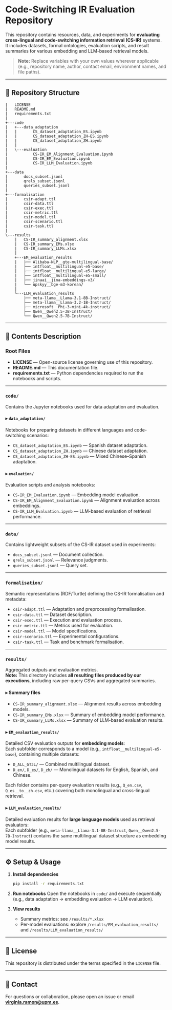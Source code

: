 # Code-Switching IR Evaluation Repository

This repository contains resources, data, and experiments for **evaluating cross-lingual and code-switching information retrieval (CS-IR)** systems.  
It includes datasets, formal ontologies, evaluation scripts, and result summaries for various embedding and LLM-based retrieval models.

> **Note:** Replace variables with your own values wherever applicable (e.g., repository name, author, contact email, environment names, and file paths).

---

## 📂 Repository Structure

```
|   LICENSE
|   README.md
|   requirements.txt
|
+---code
|   +---data_adaptation
|   |       CS_dataset_adaptation_ES.ipynb
|   |       CS_dataset_adaptation_ZH-ES.ipynb
|   |       CS_dataset_adaptation_ZH.ipynb
|   |
|   \---evaluation
|           CS-IR_EM_Alignment_Evaluation.ipynb
|           CS-IR_EM_Evaluation.ipynb
|           CS-IR_LLM_Evaluation.ipynb
|
+---data
|       docs_subset.jsonl
|       qrels_subset.jsonl
|       queries_subset.jsonl
|
+---formalisation
|       csir-adapt.ttl
|       csir-data.ttl
|       csir-exec.ttl
|       csir-metric.ttl
|       csir-model.ttl
|       csir-scenario.ttl
|       csir-task.ttl
|
\---results
    |   CS-IR_summary_alignment.xlsx
    |   CS-IR_summary_EMs.xlsx
    |   CS-IR_summary_LLMs.xlsx
    |
    +---EM_evaluation_results
    |   ├── Alibaba-NLP__gte-multilingual-base/
    |   ├── intfloat__multilingual-e5-base/
    |   ├── intfloat__multilingual-e5-large/
    |   ├── intfloat__multilingual-e5-small/
    |   ├── jinaai__jina-embeddings-v3/
    |   └── upskyy__bge-m3-korean/
    |
    └---LLM_evaluation_results
        ├── meta-llama__Llama-3.1-8B-Instruct/
        ├── meta-llama__Llama-3.2-1B-Instruct/
        ├── microsoft__Phi-3-mini-4k-instruct/
        ├── Qwen__Qwen2.5-3B-Instruct/
        └── Qwen__Qwen2.5-7B-Instruct/
```

---

## 🧩 Contents Description

### **Root Files**
- **LICENSE** — Open-source license governing use of this repository.  
- **README.md** — This documentation file.  
- **requirements.txt** — Python dependencies required to run the notebooks and scripts.

---

### **`code/`**
Contains the Jupyter notebooks used for data adaptation and evaluation.

#### ▸ `data_adaptation/`
Notebooks for preparing datasets in different languages and code-switching scenarios:
- `CS_dataset_adaptation_ES.ipynb` — Spanish dataset adaptation.
- `CS_dataset_adaptation_ZH.ipynb` — Chinese dataset adaptation.
- `CS_dataset_adaptation_ZH-ES.ipynb` — Mixed Chinese–Spanish adaptation.

#### ▸ `evaluation/`
Evaluation scripts and analysis notebooks:
- `CS-IR_EM_Evaluation.ipynb` — Embedding model evaluation.
- `CS-IR_EM_Alignment_Evaluation.ipynb` — Alignment evaluation across embeddings.
- `CS-IR_LLM_Evaluation.ipynb` — LLM-based evaluation of retrieval performance.

---

### **`data/`**
Contains lightweight subsets of the CS-IR dataset used in experiments:
- `docs_subset.jsonl` — Document collection.
- `qrels_subset.jsonl` — Relevance judgments.
- `queries_subset.jsonl` — Query set.

---

### **`formalisation/`**
Semantic representations (RDF/Turtle) defining the CS-IR formalisation and metadata:
- `csir-adapt.ttl` — Adaptation and preprocessing formalisation.
- `csir-data.ttl` — Dataset description.
- `csir-exec.ttl` — Execution and evaluation process.
- `csir-metric.ttl` — Metrics used for evaluation.
- `csir-model.ttl` — Model specifications.
- `csir-scenario.ttl` — Experimental configurations.
- `csir-task.ttl` — Task and benchmark formalisation.

---

### **`results/`**
Aggregated outputs and evaluation metrics.  
**Note:** This directory includes **all resulting files produced by our executions**, including raw per-query CSVs and aggregated summaries.

#### ▸ Summary files
- `CS-IR_summary_alignment.xlsx` — Alignment results across embedding models.
- `CS-IR_summary_EMs.xlsx` — Summary of embedding model performance.
- `CS-IR_summary_LLMs.xlsx` — Summary of LLM-based evaluation results.

#### ▸ `EM_evaluation_results/`
Detailed CSV evaluation outputs for **embedding models**:  
Each subfolder corresponds to a model (e.g., `intfloat__multilingual-e5-base`), containing multiple datasets:
- `D_ALL_GT3L/` — Combined multilingual dataset.
- `D_en/`, `D_es/`, `D_zh/` — Monolingual datasets for English, Spanish, and Chinese.

Each folder contains per-query evaluation results (e.g., `Q_en.csv`, `Q_es__to__zh.csv`, etc.) covering both monolingual and cross-lingual retrieval.

#### ▸ `LLM_evaluation_results/`
Detailed evaluation results for **large language models** used as retrieval evaluators:  
Each subfolder (e.g., `meta-llama__Llama-3.1-8B-Instruct`, `Qwen__Qwen2.5-7B-Instruct`) contains the same multilingual dataset structure as embedding model results.

---

## ⚙️ Setup & Usage

1. **Install dependencies**
   ```bash
   pip install -r requirements.txt
   ```

2. **Run notebooks**
   Open the notebooks in `code/` and execute sequentially (e.g., data adaptation → embedding evaluation → LLM evaluation).

3. **View results**
   - Summary metrics: see `/results/*.xlsx`
   - Per-model evaluations: explore `/results/EM_evaluation_results/` and `/results/LLM_evaluation_results/`

---

## 📜 License
This repository is distributed under the terms specified in the `LICENSE` file.

---

## 📧 Contact
For questions or collaboration, please open an issue or email **virginia.ramon@upm.es**.  

